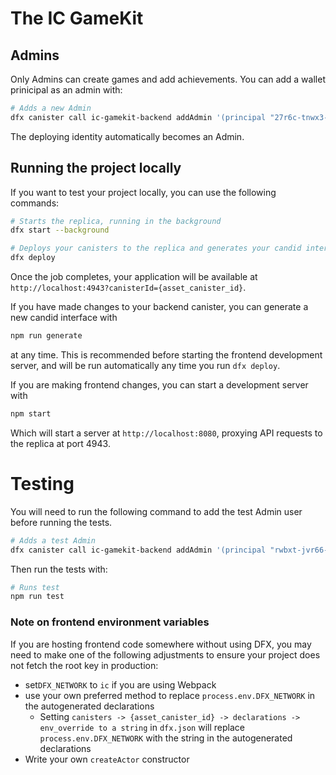 # The IC GameKit

## Admins
Only Admins can create games and add achievements. You can add a wallet prinicipal as an admin with:

```bash
# Adds a new Admin
dfx canister call ic-gamekit-backend addAdmin '(principal "27r6c-tnwx3-huyu5-panzd-njv6m-hvilt-ktcqz-d6zbv-kvozi-osfwu-hqe")'
```
The deploying identity automatically becomes an Admin.

## Running the project locally

If you want to test your project locally, you can use the following commands:

```bash
# Starts the replica, running in the background
dfx start --background

# Deploys your canisters to the replica and generates your candid interface
dfx deploy
```

Once the job completes, your application will be available at `http://localhost:4943?canisterId={asset_canister_id}`.

If you have made changes to your backend canister, you can generate a new candid interface with

```bash
npm run generate
```

at any time. This is recommended before starting the frontend development server, and will be run automatically any time you run `dfx deploy`.

If you are making frontend changes, you can start a development server with

```bash
npm start
```

Which will start a server at `http://localhost:8080`, proxying API requests to the replica at port 4943.


# Testing
You will need to run the following command to add the test Admin user before running the tests.

```bash
# Adds a test Admin
dfx canister call ic-gamekit-backend addAdmin '(principal "rwbxt-jvr66-qvpbz-2kbh3-u226q-w6djk-b45cp-66ewo-tpvng-thbkh-wae")'
```
Then run the tests with:
```bash
# Runs test
npm run test
```



### Note on frontend environment variables

If you are hosting frontend code somewhere without using DFX, you may need to make one of the following adjustments to ensure your project does not fetch the root key in production:

- set`DFX_NETWORK` to `ic` if you are using Webpack
- use your own preferred method to replace `process.env.DFX_NETWORK` in the autogenerated declarations
  - Setting `canisters -> {asset_canister_id} -> declarations -> env_override to a string` in `dfx.json` will replace `process.env.DFX_NETWORK` with the string in the autogenerated declarations
- Write your own `createActor` constructor
